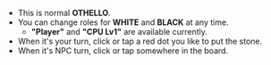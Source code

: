 - This is normal **OTHELLO**.
- You can change roles for **WHITE** and **BLACK** at any time.
    - **"Player"** and **"CPU Lv1"** are available currently.
- When it's your turn, click or tap a red dot you like to put the stone.
- When it's NPC turn, click or tap somewhere in the board.
